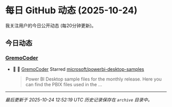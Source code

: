 # 每日 GitHub 动态 (2025-10-24)

我关注用户的今日公开动态 (每20分钟更新)。

## 今日动态

### [GremoCoder](https://github.com/GremoCoder)
- 🌟 👤 [GremoCoder](https://github.com/GremoCoder) Starred [microsoft/powerbi-desktop-samples](https://github.com/microsoft/powerbi-desktop-samples)
  > Power BI Desktop sample files for the monthly release. Here you can find the PBIX files used in the ...


---
*最后更新于 2025-10-24 12:52:19 UTC*
*历史记录保存在 `archive` 目录中。*
